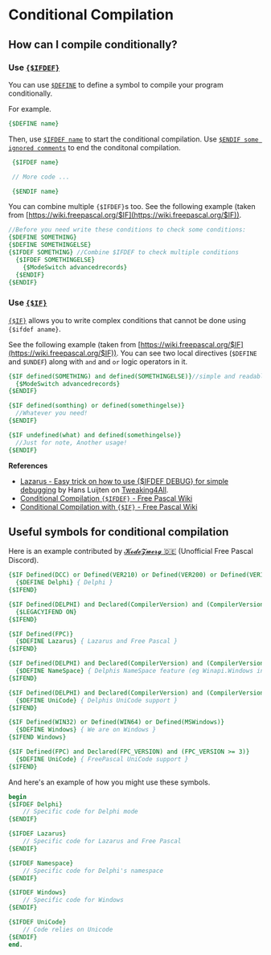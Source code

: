 # Conditional Compilation


## How can I compile conditionally?

### Use [`{$IFDEF}`](https://www.freepascal.org/docs-html/prog/progsu31.html)

You can use [`$DEFINE`](https://www.freepascal.org/docs-html/prog/progsu11.html) to define a symbol to compile your program conditionally.

For example.

```pascal
{$DEFINE name}
```

Then, use [`$IFDEF name`](https://www.freepascal.org/docs-html/prog/progsu31.html) to start the conditional compilation.
Use [`$ENDIF some ignored comments`](https://www.freepascal.org/docs-html/prog/progsu16.html) to end the conditonal compilation.

```pascal
 {$IFDEF name}

 // More code ...

 {$ENDIF name}
```

You can combine multiple `{$IFDEF}`s too. See the following example (taken from [https://wiki.freepascal.org/$IF](https://wiki.freepascal.org/$IF)).

```pascal linenums="1"
//Before you need write these conditions to check some conditions:
{$DEFINE SOMETHING}
{$DEFINE SOMETHINGELSE}
{$IFDEF SOMETHING} //Combine $IFDEF to check multiple conditions
  {$IFDEF SOMETHINGELSE}
    {$ModeSwitch advancedrecords}
  {$ENDIF}
{$ENDIF}
```

### Use [`{$IF}`](https://www.freepascal.org/docs-html/prog/progsu29.html)

[`{$IF}`](https://www.freepascal.org/docs-html/prog/progsu29.html) allows you to write complex conditions that cannot be done using `{$ifdef aname}`.

See the following example (taken from [https://wiki.freepascal.org/$IF](https://wiki.freepascal.org/$IF)). You can see two local directives (`$DEFINE` and `$UNDEF`) along with `and` and `or` logic operators in it.

```pascal linenums="1"
{$IF defined(SOMETHING) and defined(SOMETHINGELSE)}//simple and readabl instead of union {$IFDef}`s
  {$ModeSwitch advancedrecords}
{$ENDIF} 

{$IF defined(somthing) or defined(somethingelse)}
  //Whatever you need!
{$ENDIF}

{$IF undefined(what) and defined(somethingelse)}
  //Just for note, Another usage!
{$ENDIF}
```

**References**

- [Lazarus - Easy trick on how to use {$IFDEF DEBUG} for simple debugging](https://www.tweaking4all.com/forum/delphi-lazarus-free-pascal/lazarus-easy-trick-on-how-to-use-ifdef-debug-for-simple-debugging/) by Hans Luijten on [Tweaking4All](https://www.tweaking4all.com).
- [Conditional Compilation `{$IFDEF}` - Free Pascal Wiki](https://wiki.freepascal.org/Conditional_compilation)
- [Conditional Compilation with `{$IF}` - Free Pascal Wiki](https://wiki.freepascal.org/$IF)

## Useful symbols for conditional compilation

Here is an example contributed by [𝓚𝓸𝓭𝓮𝓩𝔀𝓮𝓻𝓰 🇩🇪](https://discord.com/channels/570025060312547359/570025060312547361/1193531999542063134) (Unofficial Free Pascal Discord).

```pascal linenums="1"
{$IF Defined(DCC) or Defined(VER210) or Defined(VER200) or Defined(VER190) or Defined(VER185) or Defined(VER180) or Defined(VER170) or Defined(VER160) or Defined(VER150) or Defined(VER140) or Defined(VER130) or Defined(VER120) or Defined(VER100) or Defined(VER90) or Defined(VER80)}
  {$DEFINE Delphi} { Delphi }
{$IFEND}

{$IF Defined(DELPHI) and Declared(CompilerVersion) and (CompilerVersion >= 25)}
  {$LEGACYIFEND ON}
{$IFEND}

{$IF Defined(FPC)}
  {$DEFINE Lazarus} { Lazarus and Free Pascal }
{$IFEND}

{$IF Defined(DELPHI) and Declared(CompilerVersion) and (CompilerVersion >= 23)}
  {$DEFINE NameSpace} { Delphis NameSpace feature (eg Winapi.Windows instead of Windows) }
{$IFEND}

{$IF Defined(DELPHI) and Declared(CompilerVersion) and (CompilerVersion >= 20)}
  {$DEFINE UniCode} { Delphis UniCode support }
{$IFEND}

{$IF Defined(WIN32) or Defined(WIN64) or Defined(MSWindows)}
  {$DEFINE Windows} { We are on Windows }
{$IFEND Windows}

{$IF Defined(FPC) and Declared(FPC_VERSION) and (FPC_VERSION >= 3)}
  {$DEFINE UniCode} { FreePascal UniCode support }
{$IFEND}
```

And here's an example of how you might use these symbols.

```pascal linenums="1"
begin
{$IFDEF Delphi}
    // Specific code for Delphi mode
{$ENDIF}

{$IFDEF Lazarus}
    // Specific code for Lazarus and Free Pascal
{$ENDIF}

{$IFDEF Namespace}
    // Specific code for Delphi's namespace
{$ENDIF}

{$IFDEF Windows}
    // Specific code for Windows
{$ENDIF}

{$IFDEF UniCode}
    // Code relies on Unicode
{$ENDIF}
end.


```